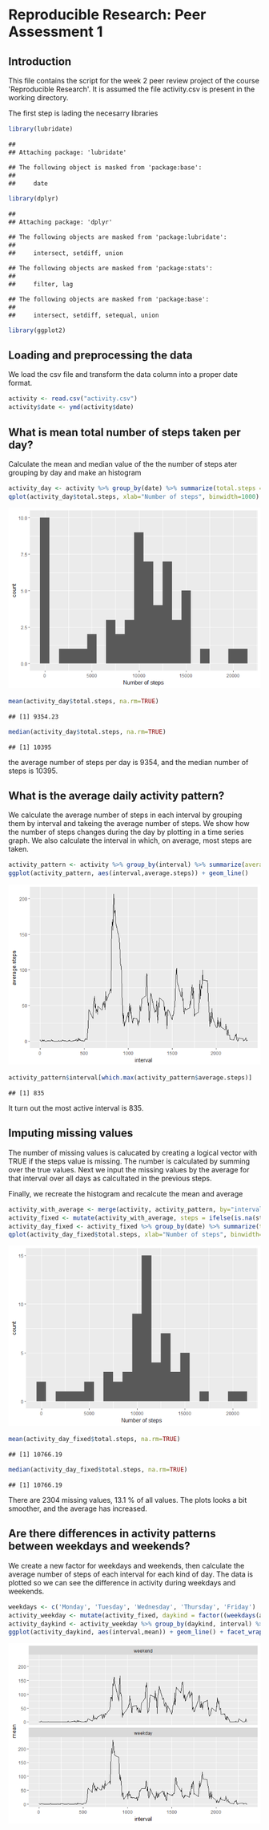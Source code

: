 # Reproducible Research: Peer Assessment 1

## Introduction
This file contains the script for the week 2 peer review project of the course 'Reproducible Research'. It is assumed the file activity.csv 
is present in the working directory.

The first step is lading the necesarry libraries


```r
library(lubridate)
```

```
## 
## Attaching package: 'lubridate'
```

```
## The following object is masked from 'package:base':
## 
##     date
```

```r
library(dplyr)
```

```
## 
## Attaching package: 'dplyr'
```

```
## The following objects are masked from 'package:lubridate':
## 
##     intersect, setdiff, union
```

```
## The following objects are masked from 'package:stats':
## 
##     filter, lag
```

```
## The following objects are masked from 'package:base':
## 
##     intersect, setdiff, setequal, union
```

```r
library(ggplot2)
```

## Loading and preprocessing the data

We load the csv file and transform the data column into a proper date format.


```r
activity <- read.csv("activity.csv")
activity$date <- ymd(activity$date)
```


## What is mean total number of steps taken per day?

Calculate the mean and median value of the the number of steps ater grouping by day and make an histogram


```r
activity_day <- activity %>% group_by(date) %>% summarize(total.steps = sum(steps, na.rm = TRUE))
qplot(activity_day$total.steps, xlab="Number of steps", binwidth=1000)
```

![](PA1_template_files/figure-html/unnamed-chunk-3-1.png)<!-- -->

```r
mean(activity_day$total.steps, na.rm=TRUE)
```

```
## [1] 9354.23
```

```r
median(activity_day$total.steps, na.rm=TRUE)
```

```
## [1] 10395
```

the average number of steps per day is 9354, and the median number of steps is 10395.

## What is the average daily activity pattern?

We calculate the average number of steps in each interval by grouping them by interval and takeing the average number of steps. 
We show how the number of steps changes during the day by plotting in a time series graph. We also calculate the interval in which, on average, most steps are taken. 


```r
activity_pattern <- activity %>% group_by(interval) %>% summarize(average.steps = mean(steps, na.rm = TRUE))
ggplot(activity_pattern, aes(interval,average.steps)) + geom_line()
```

![](PA1_template_files/figure-html/unnamed-chunk-4-1.png)<!-- -->

```r
activity_pattern$interval[which.max(activity_pattern$average.steps)]
```

```
## [1] 835
```

It turn out the most active interval is 835.   

## Imputing missing values

The number of missing values is calucated by creating a logical vector with TRUE if the steps value is missing. The number is calculated by summing over the true values. Next we input the missing values by the average for that interval over all days as calcultated in the previous steps.

Finally, we recreate the histogram and recalcute the mean and average


```r
activity_with_average <- merge(activity, activity_pattern, by="interval")
activity_fixed <- mutate(activity_with_average, steps = ifelse(is.na(steps), average.steps , steps))
activity_day_fixed <- activity_fixed %>% group_by(date) %>% summarize(total.steps = sum(steps))
qplot(activity_day_fixed$total.steps, xlab="Number of steps", binwidth=1000)
```

![](PA1_template_files/figure-html/unnamed-chunk-5-1.png)<!-- -->

```r
mean(activity_day_fixed$total.steps, na.rm=TRUE)
```

```
## [1] 10766.19
```

```r
median(activity_day_fixed$total.steps, na.rm=TRUE)
```

```
## [1] 10766.19
```

There are 2304 missing values, 13.1 % of all values.
The plots looks a bit smoother, and the average has increased.

## Are there differences in activity patterns between weekdays and weekends?

We create a new factor for weekdays and weekends, then calculate the average number of steps of each interval for each kind of day.
The data is plotted so we can see the difference in activity during weekdays and weekends.


```r
weekdays <- c('Monday', 'Tuesday', 'Wednesday', 'Thursday', 'Friday')
activity_weekday <- mutate(activity_fixed, daykind = factor((weekdays(activity_fixed$date) %in% weekdays), levels=c(FALSE, TRUE), labels=c('weekend', 'weekday')))
activity_daykind <- activity_weekday %>% group_by(daykind, interval) %>% summarize(mean =mean(steps))
ggplot(activity_daykind, aes(interval,mean)) + geom_line() + facet_wrap(~ daykind, ncol=1)
```

![](PA1_template_files/figure-html/unnamed-chunk-6-1.png)<!-- -->


